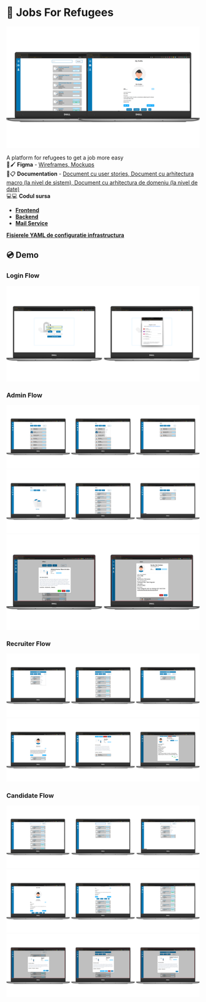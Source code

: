 # 💼 Jobs For Refugees 

![](./image/main_image.png)  

A platform for refugees to get a job more easy   
📐🖌️ **Figma** - [Wireframes, Mockups](https://www.figma.com/file/RGffo9skbTc0la2tDEdYLA/Design?node-id=20%3A107)  
📄📋 **Documentation** - [Document cu user stories, Document cu arhitectura macro (la nivel de sistem), Document cu arhitectura de domeniu (la nivel de date)](./Documentation/UserStories_Architecture-2.pdf)  
💻💻 **Codul sursa**  
 -  [**Frontend**](https://gitlab.cs.pub.ro/idp-pweb/jobplatform_frontend)
 -  [**Backend**](https://gitlab.cs.pub.ro/idp-pweb/jobplatformuiservice_backend)
 -  [**Mail Service**](https://gitlab.cs.pub.ro/idp-pweb/jobplatform-smtp_service)
	
[**Fisierele YAML de configuratie infrastructura**](https://gitlab.cs.pub.ro/idp-pweb/Configs)
## 💿 Demo
### Login Flow 
![](./image/Picture1.png)


### Admin Flow
![](./image/filter_dropdown_admin.png)
![](./image/offerts_to_check_admin.png)
![](./image/admin_popUps.png)


### Recruiter Flow 
![](./image/main_page_offers_recruter.png)
![](./image/offert_extended_page_recruter.png)

### Candidate Flow 
![](./image/main_page_user_filter.png)
![](./image/profile_page_user.png)
![](./image/user_popUps.png)